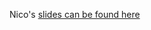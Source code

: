 Nico's [slides can be found here](http://josuttis.de/download/cpponsea/C%2B%2B_threading_josuttis_200716.pdf)